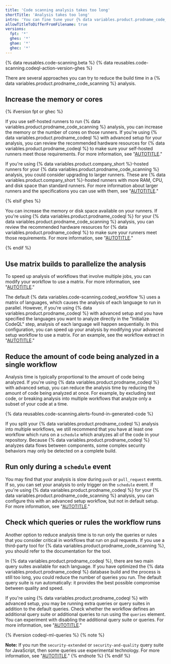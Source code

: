 ```yaml
---
title: 'Code scanning analysis takes too long'
shortTitle: 'Analysis takes too long'
intro: 'You can fine tune your {% data variables.product.prodname_code_scanning %} configuration to minimize analysis time.'
allowTitleToDifferFromFilename: true
versions:
  fpt: '*'
  ghes: '*'
  ghae: '*'
  ghec: '*'
---
```


{% data reusables.code-scanning.beta %}
{% data reusables.code-scanning.codeql-action-version-ghes %}

There are several approaches you can try to reduce the build time in a {% data variables.product.prodname_code_scanning %} analysis.

## Increase the memory or cores

{% ifversion fpt or ghec %}

If you use self-hosted runners to run {% data variables.product.prodname_code_scanning %} analysis, you can increase the memory or the number of cores on those runners. If you're using {% data variables.product.prodname_codeql %} with advanced setup for your analysis, you can review the recommended hardware resources for {% data variables.product.prodname_codeql %} to make sure your self-hosted runners meet those requirements. For more information, see "[AUTOTITLE](/code-security/code-scanning/creating-an-advanced-setup-for-code-scanning/recommended-hardware-resources-for-running-codeql)."

If you're using {% data variables.product.company_short %}-hosted runners for your {% data variables.product.prodname_code_scanning %} analysis, you could consider upgrading to larger runners. These are {% data variables.product.company_short %}-hosted runners with more RAM, CPU, and disk space than standard runners. For more information about larger runners and the specifications you can use with them, see "[AUTOTITLE](/actions/using-github-hosted-runners/about-larger-runners)."

{% elsif ghes %}

You can increase the memory or disk space available on your runners. If you're using {% data variables.product.prodname_codeql %} for your {% data variables.product.prodname_code_scanning %} analysis, you can review the recommended hardware resources for {% data variables.product.prodname_codeql %} to make sure your runners meet those requirements. For more information, see "[AUTOTITLE](/code-security/code-scanning/creating-an-advanced-setup-for-code-scanning/recommended-hardware-resources-for-running-codeql)."

{% endif %}

## Use matrix builds to parallelize the analysis

To speed up analysis of workflows that involve multiple jobs, you can modify your workflow to use a matrix. For more information, see "[AUTOTITLE](/actions/using-jobs/using-a-matrix-for-your-jobs)."

The default {% data variables.code-scanning.codeql_workflow %} uses a matrix of languages, which causes the analysis of each language to run in parallel. However, if you're using {% data variables.product.prodname_codeql %} with advanced setup and you have specified the languages you want to analyze directly in the "Initialize CodeQL" step, analysis of each language will happen sequentially. In this configuration, you can speed up your analysis by modifying your advanced setup workflow to use a matrix. For an example, see the workflow extract in "[AUTOTITLE](/code-security/code-scanning/troubleshooting-code-scanning/some-languages-were-not-analyzed)."

## Reduce the amount of code being analyzed in a single workflow

Analysis time is typically proportional to the amount of code being analyzed. If you're using {% data variables.product.prodname_codeql %} with advanced setup, you can reduce the analysis time by reducing the amount of code being analyzed at once. For example, by excluding test code, or breaking analysis into multiple workflows that analyze only a subset of your code at a time.

{% data reusables.code-scanning.alerts-found-in-generated-code %}

If you split your {% data variables.product.prodname_codeql %} analysis into multiple workflows, we still recommend that you have at least one workflow which runs on a `schedule` which analyzes all of the code in your repository. Because {% data variables.product.prodname_codeql %} analyzes data flows between components, some complex security behaviors may only be detected on a complete build.

## Run only during a `schedule` event

You may find that your analysis is slow during `push` or `pull_request` events. If so, you can set your analysis to only trigger on the `schedule` event. If you're using {% data variables.product.prodname_codeql %} for your {% data variables.product.prodname_code_scanning %} analysis, you can configure this with an advanced setup workflow, but not in default setup. For more information, see "[AUTOTITLE](/actions/learn-github-actions/understanding-github-actions#events)."

## Check which queries or rules the workflow runs

Another option to reduce analysis time is to run only the queries or rules that you consider critical in workflows that run on pull requests. If you use a third-party tool for {% data variables.product.prodname_code_scanning %}, you should refer to the documentation for the tool.

In {% data variables.product.prodname_codeql %}, there are two main query suites available for each language. If you have optimized the {% data variables.product.prodname_codeql %} database build and the process is still too long, you could reduce the number of queries you run. The default query suite is run automatically: it provides the best possible compromise between quality and speed.

If you're using {% data variables.product.prodname_codeql %} with advanced setup, you may be running extra queries or query suites in addition to the default queries. Check whether the workflow defines an additional query suite or additional queries to run using the `queries` element. You can experiment with disabling the additional query suite or queries. For more information, see "[AUTOTITLE](/code-security/code-scanning/creating-an-advanced-setup-for-code-scanning/customizing-your-advanced-setup-for-code-scanning#using-queries-in-ql-packs)."

{% ifversion codeql-ml-queries %}
{% note %}

**Note:** If you run the `security-extended` or `security-and-quality` query suite for JavaScript, then some queries use experimental technology. For more information, see "[AUTOTITLE](/code-security/code-scanning/managing-code-scanning-alerts/about-code-scanning-alerts#about-experimental-alerts)."
{% endnote %}
{% endif %}
